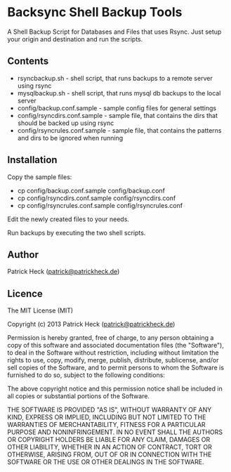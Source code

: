 Backsync Shell Backup Tools
===========================

A Shell Backup Script for Databases and Files that uses Rsync.
Just setup your origin and destination and run the scripts.

Contents
--------
* rsyncbackup.sh - shell script, that runs backups to a remote server using rsync
* mysqlbackup.sh - shell script, that runs mysql db backups to the local server
* config/backup.conf.sample - sample config files for general settings
* config/rsyncdirs.conf.sample - sample file, that contains the dirs that should be backed up using rsync
* config/rsyncrules.conf.sample - sample file, that contains the patterns and dirs to be ignored when running

Installation
------------

Copy the sample files: 

* cp config/backup.conf.sample config/backup.conf
* cp config/rsyncdirs.conf.sample config/rsyncdirs.conf
* cp config/rsyncrules.conf.sample config/rsyncrules.conf

Edit the newly created files to your needs.

Run backups by executing the two shell scripts.


Author
------

Patrick Heck (patrick@patrickheck.de)

Licence
-------

The MIT License (MIT)

Copyright (c) 2013 Patrick Heck (patrick@patrickheck.de)

Permission is hereby granted, free of charge, to any person obtaining a copy of this software and associated documentation files (the "Software"), to deal in the Software without restriction, including without limitation the rights to use, copy, modify, merge, publish, distribute, sublicense, and/or sell copies of the Software, and to permit persons to whom the Software is furnished to do so, subject to the following conditions:

The above copyright notice and this permission notice shall be included in all copies or substantial portions of the Software.

THE SOFTWARE IS PROVIDED "AS IS", WITHOUT WARRANTY OF ANY KIND, EXPRESS OR IMPLIED, INCLUDING BUT NOT LIMITED TO THE WARRANTIES OF MERCHANTABILITY, FITNESS FOR A PARTICULAR PURPOSE AND NONINFRINGEMENT. IN NO EVENT SHALL THE AUTHORS OR COPYRIGHT HOLDERS BE LIABLE FOR ANY CLAIM, DAMAGES OR OTHER LIABILITY, WHETHER IN AN ACTION OF CONTRACT, TORT OR OTHERWISE, ARISING FROM, OUT OF OR IN CONNECTION WITH THE SOFTWARE OR THE USE OR OTHER DEALINGS IN THE SOFTWARE.
